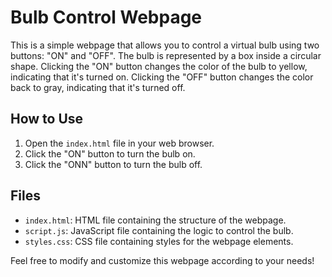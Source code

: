 # Bulb Control Webpage

This is a simple webpage that allows you to control a virtual bulb using two buttons: "ON" and "OFF". The bulb is represented by a box inside a circular shape. Clicking the "ON" button changes the color of the bulb to yellow, indicating that it's turned on. Clicking the "OFF" button changes the color back to gray, indicating that it's turned off.

## How to Use

1. Open the `index.html` file in your web browser.
2. Click the "ON" button to turn the bulb on.
3. Click the "ONN" button to turn the bulb off.

## Files

- `index.html`: HTML file containing the structure of the webpage.
- `script.js`: JavaScript file containing the logic to control the bulb.
- `styles.css`: CSS file containing styles for the webpage elements.

Feel free to modify and customize this webpage according to your needs!

